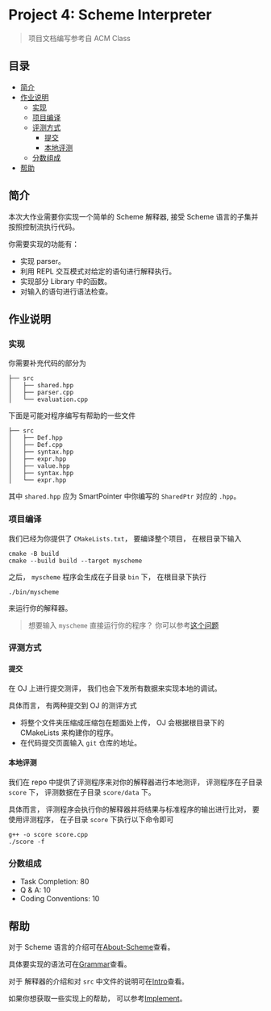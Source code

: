 # Project 4: Scheme Interpreter
> 项目文档编写参考自 ACM Class

## 目录

- [简介](#简介)
- [作业说明](#作业说明)
    - [实现](#实现)
    - [项目编译](#项目编译)
    - [评测方式](#评测方式)
        - [提交](#提交)
        - [本地评测](#本地评测)
    - [分数组成](#分数组成)
- [帮助]()

## 简介

本次大作业需要你实现一个简单的 Scheme 解释器, 接受 Scheme 语言的子集并按照控制流执行代码。

你需要实现的功能有：
- 实现 parser。
- 利用 REPL 交互模式对给定的语句进行解释执行。
- 实现部分 Library 中的函数。
- 对输入的语句进行语法检查。

## 作业说明

### 实现

你需要补充代码的部分为
```
├── src
│   ├── shared.hpp
│   ├── parser.cpp
│   └── evaluation.cpp
```
下面是可能对程序编写有帮助的一些文件
```
├── src
│   ├── Def.hpp
│   ├── Def.cpp
│   ├── syntax.hpp
│   ├── expr.hpp
│   ├── value.hpp
│   ├── syntax.hpp
│   └── expr.hpp
```
其中 `shared.hpp` 应为 SmartPointer 中你编写的 `SharedPtr` 对应的 `.hpp`。

### 项目编译

我们已经为你提供了 `CMakeLists.txt`， 要编译整个项目， 在根目录下输入
```
cmake -B build
cmake --build build --target myscheme
```
之后， `myscheme` 程序会生成在子目录 `bin` 下， 在根目录下执行
```
./bin/myscheme
```
来运行你的解释器。

> 想要输入 `myscheme` 直接运行你的程序？ 你可以参考[这个问题](https://stackoverflow.com/questions/56981754/how-to-make-a-programme-executable-anywhere-in-the-shell)

### 评测方式

#### 提交

在 OJ 上进行提交测评， 我们也会下发所有数据来实现本地的调试。

具体而言， 有两种提交到 OJ 的测评方式
- 将整个文件夹压缩成压缩包在题面处上传， OJ 会根据根目录下的 CMakeLists 来构建你的程序。
- 在代码提交页面输入 `git` 仓库的地址。

#### 本地评测

我们在 repo 中提供了评测程序来对你的解释器进行本地测评， 评测程序在子目录 `score` 下， 评测数据在子目录 `score/data` 下。

具体而言， 评测程序会执行你的解释器并将结果与标准程序的输出进行比对， 要使用评测程序， 在子目录 `score` 下执行以下命令即可
```
g++ -o score score.cpp
./score -f
```

### 分数组成

- Task Completion: 80
- Q & A: 10
- Coding Conventions: 10

## 帮助

对于 Scheme 语言的介绍可在[About-Scheme](docs/About-Scheme.md)查看。

具体要实现的语法可在[Grammar](docs/Grammar.md)查看。

对于 解释器的介绍和对 `src` 中文件的说明可在[Intro](docs/Intro.md)查看。

如果你想获取一些实现上的帮助， 可以参考[Implement](docs/Implement.md)。